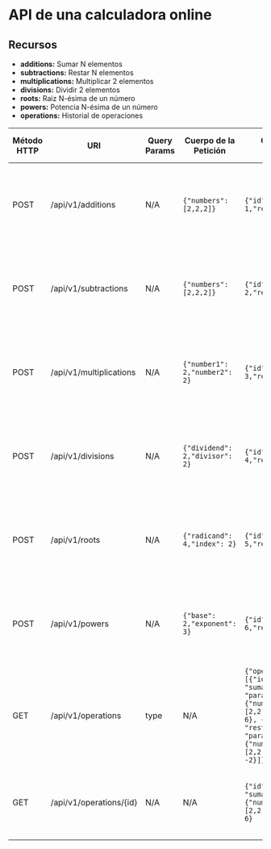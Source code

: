 # API de una calculadora online

## Recursos

- **additions:** Sumar N elementos
- **subtractions:** Restar N elementos
- **multiplications:** Multiplicar 2 elementos
- **divisions:** Dividir 2 elementos
- **roots:** Raiz N-ésima de un número
- **powers:** Potencia N-ésima de un número
- **operations:** Historial de operaciones

| Método HTTP | URI                       | Query Params | Cuerpo de la Petición          | Cuerpo de la Respuesta                                                                                                                                                     | Códigos de Respuesta                                          |
|-------------|---------------------------|--------------|--------------------------------|----------------------------------------------------------------------------------------------------------------------------------------------------------------------------|---------------------------------------------------------------|
| POST        | /api/v1/additions         | N/A          | `{"numbers": [2,2,2]}`         | `{"id": 1,"resultado": 6}`                                                                                                                                                 | 201 Created<br/>400 Bad Request<br/>500 Internal Server Error |
| POST        | /api/v1/subtractions      | N/A          | `{"numbers": [2,2,2]}`         | `{"id": 2,"resultado": -2}`                                                                                                                                                | 201 Created<br/>400 Bad Request<br/>500 Internal Server Error |
| POST        | /api/v1/multiplications   | N/A          | `{"number1": 2,"number2": 2}`  | `{"id": 3,"resultado": 4}`                                                                                                                                                 | 201 Created<br/>400 Bad Request<br/>500 Internal Server Error |
| POST        | /api/v1/divisions         | N/A          | `{"dividend": 2,"divisor": 2}` | `{"id": 4,"resultado": 1}`                                                                                                                                                 | 201 Created<br/>400 Bad Request<br/>500 Internal Server Error |
| POST        | /api/v1/roots             | N/A          | `{"radicand": 4,"index": 2}`   | `{"id": 5,"resultado": 2}`                                                                                                                                                 | 201 Created<br/>400 Bad Request<br/>500 Internal Server Error |
| POST        | /api/v1/powers            | N/A          | `{"base": 2,"exponent": 3}`    | `{"id": 6,"resultado": 8}`                                                                                                                                                 | 201 Created<br/>400 Bad Request<br/>500 Internal Server Error |
| GET         | /api/v1/operations        | type         | N/A                            | `{"operations": [{"id": 1,"tipo": "suma", "parametros":{"numeros": [2,2,2]},resultado": 6}, {"id": 2,"tipo": "resta", "parametros":{"numeros": [2,2,2]},resultado": -2}]}` | 200 Ok<br/>400 Bad Request<br/>500 Internal Server Error      |
| GET         | /api/v1/operations/{id}   | N/A          | N/A                            | `{"id": 1,"tipo": "suma","parametros":{"numeros": [2,2,2]},resultado": 6}`                                                                                                 | 200 Ok<br/>404 Not Found<br/>500 Internal Server Error        |